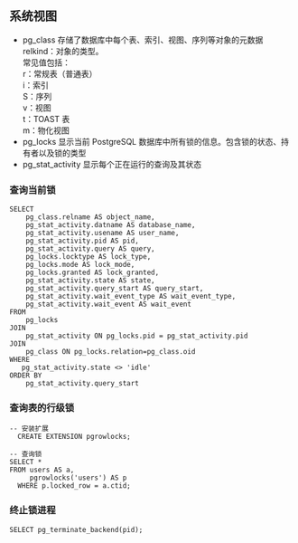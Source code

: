 ## 系统视图
- pg_class
  存储了数据库中每个表、索引、视图、序列等对象的元数据  
  relkind：对象的类型。  
  常见值包括：  
  r：常规表（普通表）  
  i：索引  
  S：序列  
  v：视图  
  t：TOAST 表  
  m：物化视图  
- pg_locks
 显示当前 PostgreSQL 数据库中所有锁的信息。包含锁的状态、持有者以及锁的类型
- pg_stat_activity
  显示每个正在运行的查询及其状态
  
### 查询当前锁
```
SELECT
    pg_class.relname AS object_name,
    pg_stat_activity.datname AS database_name,
    pg_stat_activity.usename AS user_name,
    pg_stat_activity.pid AS pid,
    pg_stat_activity.query AS query,
    pg_locks.locktype AS lock_type,
    pg_locks.mode AS lock_mode,
    pg_locks.granted AS lock_granted,
    pg_stat_activity.state AS state,
    pg_stat_activity.query_start AS query_start,
    pg_stat_activity.wait_event_type AS wait_event_type,
    pg_stat_activity.wait_event AS wait_event
FROM
    pg_locks
JOIN
    pg_stat_activity ON pg_locks.pid = pg_stat_activity.pid
JOIN 
    pg_class ON pg_locks.relation=pg_class.oid
WHERE 
   pg_stat_activity.state <> 'idle' 
ORDER BY
    pg_stat_activity.query_start
```
### 查询表的行级锁
```
-- 安装扩展
  CREATE EXTENSION pgrowlocks;

-- 查询锁
SELECT *
FROM users AS a,
     pgrowlocks('users') AS p
  WHERE p.locked_row = a.ctid;
```

### 终止锁进程
```
SELECT pg_terminate_backend(pid);
```
